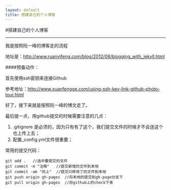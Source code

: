 ```yaml
---
layout: default
title: 搭建自己的个人博客
---
```

#搭建自己的个人博客
***
我是按照阮一峰的博客走的流程

地址是：http://www.ruanyifeng.com/blog/2012/08/blogging_with_jekyll.html

####预备动作：

首先使用ssh密钥来连接Github

参考地址：http://www.xuanfengge.com/using-ssh-key-link-github-photo-tour.html

好了，接下来就是按照阮一峰的博文走了。

最后提一点，用github提交的时候需要注意的几点：

1. .gitignore 是必须的，因为只有有了这个，我们提交文件的时候才不会连这个也上传上去；
2. 配置_config.yml文件很重要；

常用的提交代码：

	git add .   //选中要提交的文件
	git commit -m "注释"   //提交新增的文件到本地
	git commit -am "同上"  //提交只修改了的文件到本地
	git push origin gh-pages  //将本地的提交到gh-page分支下
	git pull origin gh-pages  //将github上的check下来


